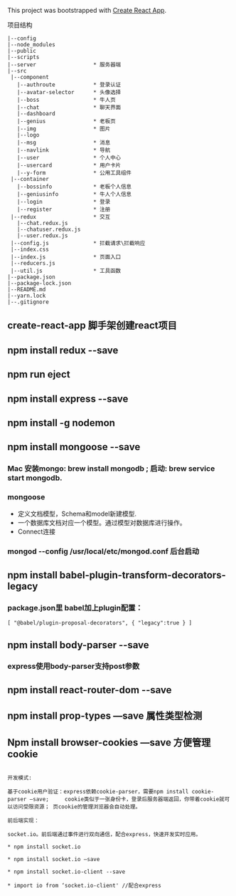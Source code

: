 This project was bootstrapped with [Create React App](https://github.com/facebook/create-react-app).

项目结构 
 
 ```
 |--config
 |--node_modules
 |--public
 |--scripts
 |--server                  * 服务器端
 |--src             
  |--component
    |--authroute            * 登录认证
    |--avatar-selector      * 头像选择
    |--boss                 * 牛人页
    |--chat                 * 聊天界面
    |--dashboard            
    |--genius               * 老板页
    |--img                  * 图片
    |--logo
    |--msg                  * 消息
    |--navlink              * 导航
    |--user                 * 个人中心
    |--usercard             * 用户卡片
    |--y-form               * 公用工具组件
  |--container
    |--bossinfo             * 老板个人信息
    |--geniusinfo           * 牛人个人信息
    |--login                * 登录
    |--register             * 注册
  |--redux                  * 交互
    |--chat.redux.js
    |--chatuser.redux.js
    |--user.redux.js
  |--config.js              * 拦截请求\拦截响应
  |--index.css
  |--index.js               * 页面入口
  |--reducers.js
  |--util.js                * 工具函数
 |--package.json
 |--package-lock.json
 |--README.md
 |--yarn.lock
 |--.gitignore

```
## create-react-app    脚手架创建react项目  

## npm install redux --save  

## npm run eject

## npm install express --save

## npm install -g nodemon

## npm install mongoose --save

### Mac 安装mongo: brew install mongodb ;      启动: brew service start mongodb.

### mongoose

* 定义文档模型，Schema和model新建模型.  
* 一个数据库文档对应一个模型。通过模型对数据库进行操作。  
* Connect连接  
### mongod --config /usr/local/etc/mongod.conf 后台启动

## npm install babel-plugin-transform-decorators-legacy

### package.json里 babel加上plugin配置：
`[
  "@babel/plugin-proposal-decorators",
  {
    "legacy":true
  }
]`

## npm install body-parser --save

### express使用body-parser支持post参数

## npm install react-router-dom --save

## npm install prop-types —save 属性类型检测

## Npm install browser-cookies  —save 方便管理cookie

```

开发模式:

基于cookie用户验证：express依赖cookie-parser，需要npm install cookie-parser —save;     cookie类似于一张身份卡，登录后服务器端返回，你带着cookie就可以访问受限资源； 页cookie的管理浏览器会自动处理。

前后端实现：

socket.io。前后端通过事件进行双向通信，配合express，快速开发实时应用。

* npm install socket.io

* npm install socket.io —save

* npm install socket.io-client --save

* import io from ‘socket.io-client' //配合express


```
